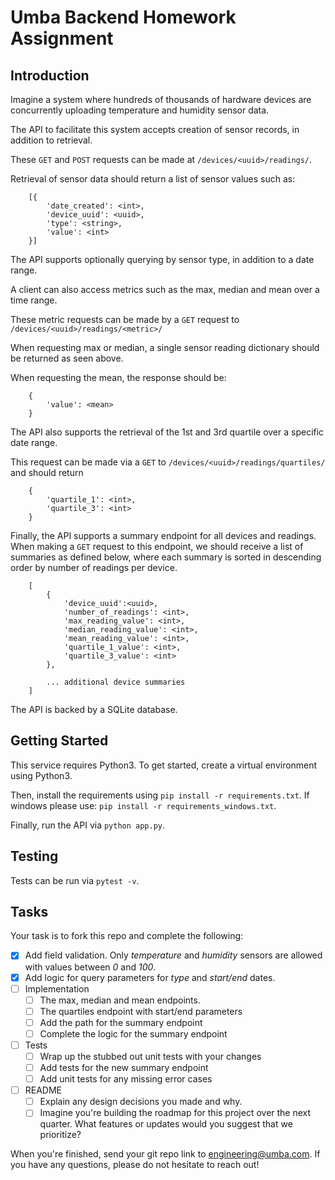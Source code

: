 # Umba Backend Homework Assignment

## Introduction

Imagine a system where hundreds of thousands of hardware devices are concurrently uploading temperature and humidity sensor data.

The API to facilitate this system accepts creation of sensor records, in addition to retrieval.

These `GET` and `POST` requests can be made at `/devices/<uuid>/readings/`.

Retrieval of sensor data should return a list of sensor values such as:

```
    [{
        'date_created': <int>,
        'device_uuid': <uuid>,
        'type': <string>,
        'value': <int>
    }]
```

The API supports optionally querying by sensor type, in addition to a date range.

A client can also access metrics such as the max, median and mean over a time range.

These metric requests can be made by a `GET` request to `/devices/<uuid>/readings/<metric>/`

When requesting max or median, a single sensor reading dictionary should be returned as seen above.

When requesting the mean, the response should be:

```
    {
        'value': <mean>
    }
```

The API also supports the retrieval of the 1st and 3rd quartile over a specific date range.

This request can be made via a `GET` to `/devices/<uuid>/readings/quartiles/` and should return

```
    {
        'quartile_1': <int>,
        'quartile_3': <int>
    }
```

Finally, the API supports a summary endpoint for all devices and readings. When making a `GET` request to this endpoint, we should receive a list of summaries as defined below, where each summary is sorted in descending order by number of readings per device.

```
    [
        {
            'device_uuid':<uuid>,
            'number_of_readings': <int>,
            'max_reading_value': <int>,
            'median_reading_value': <int>,
            'mean_reading_value': <int>,
            'quartile_1_value': <int>,
            'quartile_3_value': <int>
        },

        ... additional device summaries
    ]
```

The API is backed by a SQLite database.

## Getting Started

This service requires Python3. To get started, create a virtual environment using Python3.

Then, install the requirements using `pip install -r requirements.txt`.
If windows please use: `pip install -r requirements_windows.txt`.

Finally, run the API via `python app.py`.

## Testing

Tests can be run via `pytest -v`.

## Tasks

Your task is to fork this repo and complete the following:

- [x] Add field validation. Only _temperature_ and _humidity_ sensors are allowed with values between _0_ and _100_.
- [x] Add logic for query parameters for _type_ and _start/end_ dates.
- [ ] Implementation
  - [ ] The max, median and mean endpoints.
  - [ ] The quartiles endpoint with start/end parameters
  - [ ] Add the path for the summary endpoint
  - [ ] Complete the logic for the summary endpoint
- [ ] Tests
  - [ ] Wrap up the stubbed out unit tests with your changes
  - [ ] Add tests for the new summary endpoint
  - [ ] Add unit tests for any missing error cases
- [ ] README
  - [ ] Explain any design decisions you made and why.
  - [ ] Imagine you're building the roadmap for this project over the next quarter. What features or updates would you suggest that we prioritize?

When you're finished, send your git repo link to engineering@umba.com. If you have any questions, please do not hesitate to reach out!
